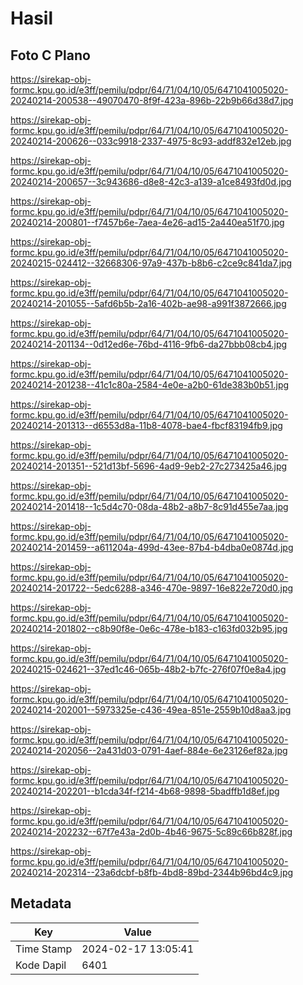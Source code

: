 # Hasil

## Foto C Plano

https://sirekap-obj-formc.kpu.go.id/e3ff/pemilu/pdpr/64/71/04/10/05/6471041005020-20240214-200538--49070470-8f9f-423a-896b-22b9b66d38d7.jpg

https://sirekap-obj-formc.kpu.go.id/e3ff/pemilu/pdpr/64/71/04/10/05/6471041005020-20240214-200626--033c9918-2337-4975-8c93-addf832e12eb.jpg

https://sirekap-obj-formc.kpu.go.id/e3ff/pemilu/pdpr/64/71/04/10/05/6471041005020-20240214-200657--3c943686-d8e8-42c3-a139-a1ce8493fd0d.jpg

https://sirekap-obj-formc.kpu.go.id/e3ff/pemilu/pdpr/64/71/04/10/05/6471041005020-20240214-200801--f7457b6e-7aea-4e26-ad15-2a440ea51f70.jpg

https://sirekap-obj-formc.kpu.go.id/e3ff/pemilu/pdpr/64/71/04/10/05/6471041005020-20240215-024412--32668306-97a9-437b-b8b6-c2ce9c841da7.jpg

https://sirekap-obj-formc.kpu.go.id/e3ff/pemilu/pdpr/64/71/04/10/05/6471041005020-20240214-201055--5afd6b5b-2a16-402b-ae98-a991f3872666.jpg

https://sirekap-obj-formc.kpu.go.id/e3ff/pemilu/pdpr/64/71/04/10/05/6471041005020-20240214-201134--0d12ed6e-76bd-4116-9fb6-da27bbb08cb4.jpg

https://sirekap-obj-formc.kpu.go.id/e3ff/pemilu/pdpr/64/71/04/10/05/6471041005020-20240214-201238--41c1c80a-2584-4e0e-a2b0-61de383b0b51.jpg

https://sirekap-obj-formc.kpu.go.id/e3ff/pemilu/pdpr/64/71/04/10/05/6471041005020-20240214-201313--d6553d8a-11b8-4078-bae4-fbcf83194fb9.jpg

https://sirekap-obj-formc.kpu.go.id/e3ff/pemilu/pdpr/64/71/04/10/05/6471041005020-20240214-201351--521d13bf-5696-4ad9-9eb2-27c273425a46.jpg

https://sirekap-obj-formc.kpu.go.id/e3ff/pemilu/pdpr/64/71/04/10/05/6471041005020-20240214-201418--1c5d4c70-08da-48b2-a8b7-8c91d455e7aa.jpg

https://sirekap-obj-formc.kpu.go.id/e3ff/pemilu/pdpr/64/71/04/10/05/6471041005020-20240214-201459--a611204a-499d-43ee-87b4-b4dba0e0874d.jpg

https://sirekap-obj-formc.kpu.go.id/e3ff/pemilu/pdpr/64/71/04/10/05/6471041005020-20240214-201722--5edc6288-a346-470e-9897-16e822e720d0.jpg

https://sirekap-obj-formc.kpu.go.id/e3ff/pemilu/pdpr/64/71/04/10/05/6471041005020-20240214-201802--c8b90f8e-0e6c-478e-b183-c163fd032b95.jpg

https://sirekap-obj-formc.kpu.go.id/e3ff/pemilu/pdpr/64/71/04/10/05/6471041005020-20240215-024621--37ed1c46-065b-48b2-b7fc-276f07f0e8a4.jpg

https://sirekap-obj-formc.kpu.go.id/e3ff/pemilu/pdpr/64/71/04/10/05/6471041005020-20240214-202001--5973325e-c436-49ea-851e-2559b10d8aa3.jpg

https://sirekap-obj-formc.kpu.go.id/e3ff/pemilu/pdpr/64/71/04/10/05/6471041005020-20240214-202056--2a431d03-0791-4aef-884e-6e23126ef82a.jpg

https://sirekap-obj-formc.kpu.go.id/e3ff/pemilu/pdpr/64/71/04/10/05/6471041005020-20240214-202201--b1cda34f-f214-4b68-9898-5badffb1d8ef.jpg

https://sirekap-obj-formc.kpu.go.id/e3ff/pemilu/pdpr/64/71/04/10/05/6471041005020-20240214-202232--67f7e43a-2d0b-4b46-9675-5c89c66b828f.jpg

https://sirekap-obj-formc.kpu.go.id/e3ff/pemilu/pdpr/64/71/04/10/05/6471041005020-20240214-202314--23a6dcbf-b8fb-4bd8-89bd-2344b96bd4c9.jpg


## Metadata

| Key        | Value               |
| ---------- | ------------------- |
| Time Stamp | 2024-02-17 13:05:41 |
| Kode Dapil | 6401                |



